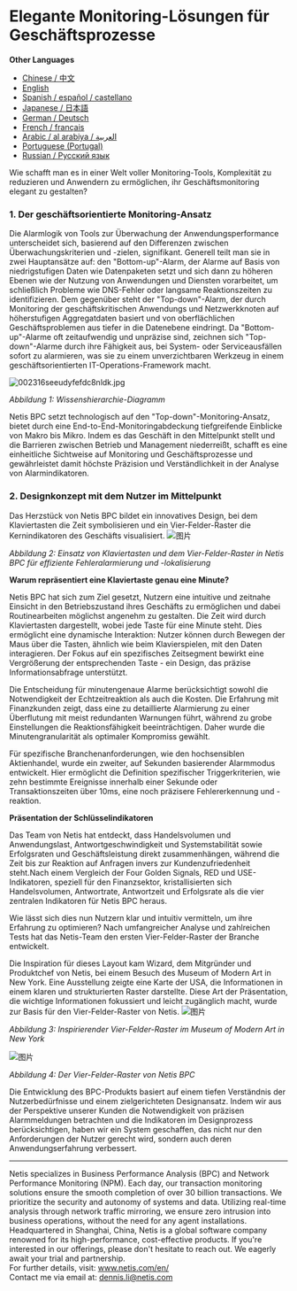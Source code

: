 # Elegante Monitoring-Lösungen für Geschäftsprozesse

**Other Languages**

+ [Chinese / 中文](https://github.com/lvdeshuii/OverFlow/blob/main/docs/zh/How-to-Gracefully-Implement-Business-Performance-Monitoring-zh.md)
+ [English](https://github.com/lvdeshuii/OverFlow/blob/main/docs/en/How-to-Gracefully-Implement-Business-Performance-Monitoring-en.md)
+ [Spanish / español / castellano](https://github.com/lvdeshuii/OverFlow/blob/main/docs/es/How-to-Gracefully-Implement-Business-Performance-Monitoring-es.md)
+ [Japanese / 日本語](https://github.com/lvdeshuii/OverFlow/blob/main/docs/ja/How-to-Gracefully-Implement-Business-Performance-Monitoring-ja.md)
+ [German / Deutsch](https://github.com/lvdeshuii/OverFlow/blob/main/docs/de/How-to-Gracefully-Implement-Business-Performance-Monitoring-de.md)
+ [French / français](https://github.com/lvdeshuii/OverFlow/blob/main/docs/fr/How-to-Gracefully-Implement-Business-Performance-Monitoring-fr.md)
+ [Arabic / al arabiya / العربية](https://github.com/lvdeshuii/OverFlow/blob/main/docs/ar/How-to-Gracefully-Implement-Business-Performance-Monitoring-ar.md)
+ [Portuguese (Portugal)](https://github.com/lvdeshuii/OverFlow/blob/main/docs/pt/How-to-Gracefully-Implement-Business-Performance-Monitoring-pt.md)
+ [Russian / Русский язык](https://github.com/lvdeshuii/OverFlow/blob/main/docs/ru/How-to-Gracefully-Implement-Business-Performance-Monitoring-ru.md)


Wie schafft man es in einer Welt voller Monitoring-Tools, Komplexität zu reduzieren und Anwendern zu ermöglichen, ihr Geschäftsmonitoring elegant zu gestalten?

### **1. Der geschäftsorientierte Monitoring-Ansatz**

Die Alarmlogik von Tools zur Überwachung der Anwendungsperformance unterscheidet sich, basierend auf den Differenzen zwischen Überwachungskriterien und -zielen, signifikant. Generell teilt man sie in zwei Hauptansätze auf: den "Bottom-up"-Alarm, der Alarme auf Basis von niedrigstufigen Daten wie Datenpaketen setzt und sich dann zu höheren Ebenen wie der Nutzung von Anwendungen und Diensten vorarbeitet, um schließlich Probleme wie DNS-Fehler oder langsame Reaktionszeiten zu identifizieren. Dem gegenüber steht der "Top-down"-Alarm, der durch Monitoring der geschäftskritischen Anwendungs und Netzwerkknoten auf höherstufigen Aggregatdaten basiert und von oberflächlichen Geschäftsproblemen aus tiefer in die Datenebene eindringt. Da "Bottom-up"-Alarme oft zeitaufwendig und unpräzise sind, zeichnen sich "Top-down"-Alarme durch ihre Fähigkeit aus, bei System- oder Serviceausfällen sofort zu alarmieren, was sie zu einem unverzichtbaren Werkzeug in einem geschäftsorientierten IT-Operations-Framework macht.
  
![002316seeudyfefdc8nldk.jpg](http://image.sciencenet.cn/album/201306/28/002316seeudyfefdc8nldk.jpg)

*Abbildung 1: Wissenshierarchie-Diagramm*

Netis BPC setzt technologisch auf den "Top-down"-Monitoring-Ansatz, bietet durch eine End-to-End-Monitoringabdeckung tiefgreifende Einblicke von Makro bis Mikro. Indem es das Geschäft in den Mittelpunkt stellt und die Barrieren zwischen Betrieb und Management niederreißt, schafft es eine einheitliche Sichtweise auf Monitoring und Geschäftsprozesse und gewährleistet damit höchste Präzision und Verständlichkeit in der Analyse von Alarmindikatoren.

### **2. Designkonzept mit dem Nutzer im Mittelpunkt**

Das Herzstück von Netis BPC bildet ein innovatives Design, bei dem Klaviertasten die Zeit symbolisieren und ein Vier-Felder-Raster die Kernindikatoren des Geschäfts visualisiert.
![图片](https://mmbiz.qpic.cn/mmbiz_gif/o672k3fsicq0zib9UrUva92PkicX1HbHqyo1rZQMYRmK4Yfiambegqu7bWA3usmGboVBg1Ziav7DHAmztEEPeSWuh7Q/640?wx_fmt=gif&wxfrom=5&wx_lazy=1)

*Abbildung 2: Einsatz von Klaviertasten und dem Vier-Felder-Raster in Netis BPC für effiziente Fehleralarmierung und -lokalisierung*

**Warum repräsentiert eine Klaviertaste genau eine Minute?**

Netis BPC hat sich zum Ziel gesetzt, Nutzern eine intuitive und zeitnahe Einsicht in den Betriebszustand ihres Geschäfts zu ermöglichen und dabei Routinearbeiten möglichst angenehm zu gestalten. Die Zeit wird durch Klaviertasten dargestellt, wobei jede Taste für eine Minute steht. Dies ermöglicht eine dynamische Interaktion: Nutzer können durch Bewegen der Maus über die Tasten, ähnlich wie beim Klavierspielen, mit den Daten interagieren. Der Fokus auf ein spezifisches Zeitsegment bewirkt eine Vergrößerung der entsprechenden Taste - ein Design, das präzise Informationsabfrage unterstützt.

Die Entscheidung für minutengenaue Alarme berücksichtigt sowohl die Notwendigkeit der Echtzeitreaktion als auch die Kosten. Die Erfahrung mit Finanzkunden zeigt, dass eine zu detaillierte Alarmierung zu einer Überflutung mit meist redundanten Warnungen führt, während zu grobe Einstellungen die Reaktionsfähigkeit beeinträchtigen. Daher wurde die Minutengranularität als optimaler Kompromiss gewählt.

Für spezifische Branchenanforderungen, wie den hochsensiblen Aktienhandel, wurde ein zweiter, auf Sekunden basierender Alarmmodus entwickelt. Hier ermöglicht die Definition spezifischer Triggerkriterien, wie zehn bestimmte Ereignisse innerhalb einer Sekunde oder Transaktionszeiten über 10ms, eine noch präzisere Fehlererkennung und -reaktion.

**Präsentation der Schlüsselindikatoren**

Das Team von Netis hat entdeckt, dass Handelsvolumen und Anwendungslast, Antwortgeschwindigkeit und Systemstabilität sowie Erfolgsraten und Geschäftsleistung direkt zusammenhängen, während die Zeit bis zur Reaktion auf Anfragen invers zur Kundenzufriedenheit steht.Nach einem Vergleich der Four Golden Signals, RED und USE-Indikatoren, speziell für den Finanzsektor, kristallisierten sich Handelsvolumen, Antwortrate, Antwortzeit und Erfolgsrate als die vier zentralen Indikatoren für Netis BPC heraus.

Wie lässt sich dies nun Nutzern klar und intuitiv vermitteln, um ihre Erfahrung zu optimieren? Nach umfangreicher Analyse und zahlreichen Tests hat das Netis-Team den ersten Vier-Felder-Raster der Branche entwickelt.

Die Inspiration für dieses Layout kam Wizard, dem Mitgründer und Produktchef von Netis, bei einem Besuch des Museum of Modern Art in New York. Eine Ausstellung zeigte eine Karte der USA, die Informationen in einem klaren und strukturierten Raster darstellte. Diese Art der Präsentation, die wichtige Informationen fokussiert und leicht zugänglich macht, wurde zur Basis für den Vier-Felder-Raster von Netis.
![图片](https://mmbiz.qpic.cn/mmbiz_jpg/o672k3fsicq0zib9UrUva92PkicX1HbHqyo8icuiaU00eVBRmcY23lm9lq2fzViaRNFP7DiaiccI3GpszkEpyQFMf4TEQw/640?wx_fmt=jpeg&wxfrom=5&wx_lazy=1&wx_co=1)

*Abbildung 3: Inspirierender Vier-Felder-Raster im Museum of Modern Art in New York*

![图片](https://mmbiz.qpic.cn/mmbiz_gif/o672k3fsicq0zib9UrUva92PkicX1HbHqyoVNumuLZRlcb00S7bS3dP9oicnycxmmwSAGrvAukAunwnB6HePm1FFUg/640?wx_fmt=gif&wxfrom=5&wx_lazy=1)

*Abbildung 4: Der Vier-Felder-Raster von Netis BPC*

Die Entwicklung des BPC-Produkts basiert auf einem tiefen Verständnis der Nutzerbedürfnisse und einem zielgerichteten Designansatz. Indem wir aus der Perspektive unserer Kunden die Notwendigkeit von präzisen Alarmmeldungen betrachten und die Indikatoren im Designprozess berücksichtigen, haben wir ein System geschaffen, das nicht nur den Anforderungen der Nutzer gerecht wird, sondern auch deren Anwendungserfahrung verbessert.

***
Netis specializes in Business Performance Analysis (BPC) and Network Performance Monitoring (NPM). Each day, our transaction monitoring solutions ensure the smooth completion of over 30 billion transactions. We prioritize the security and autonomy of systems and data. Utilizing real-time analysis through network traffic mirroring, we ensure zero intrusion into business operations, without the need for any agent installations. Headquartered in Shanghai, China, Netis is a global software company renowned for its high-performance, cost-effective products. If you're interested in our offerings, please don't hesitate to reach out. We eagerly await your trial and partnership.  
For further details, visit: www.netis.com/en/  
Contact me via email at: dennis.li@netis.com
